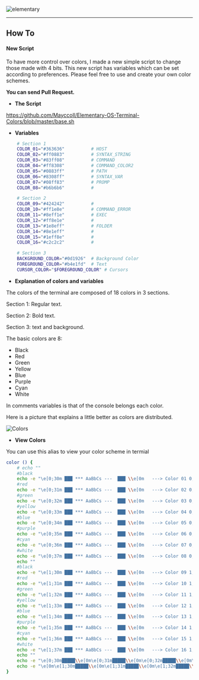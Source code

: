 
![elementary](https://raw.githubusercontent.com/Mayccoll/Elementary-OS-Terminal-Colors/master/images/Gogh-logo.png)

-----

## How To

#### New Script

To have more control over colors, I made a new simple script to change those made with 4 bits.
This new script has variables which can be set according to preferences.
Please feel free to use and create your own color schemes.

**You can send Pull Request.**

- **The Script**

https://github.com/Mayccoll/Elementary-OS-Terminal-Colors/blob/master/base.sh

- **Variables**

```bash
    # Section 1
    COLOR_01="#363636"          # HOST
    COLOR_02="#ff0883"          # SYNTAX_STRING
    COLOR_03="#83ff08"          # COMMAND
    COLOR_04="#ff8308"          # COMMAND_COLOR2
    COLOR_05="#0883ff"          # PATH
    COLOR_06="#8308ff"          # SYNTAX_VAR
    COLOR_07="#08ff83"          # PROMP
    COLOR_08="#b6b6b6"          #

    # Section 2
    COLOR_09="#424242"          #
    COLOR_10="#ff1e8e"          # COMMAND_ERROR
    COLOR_11="#8eff1e"          # EXEC
    COLOR_12="#ff8e1e"          #
    COLOR_13="#1e8eff"          # FOLDER
    COLOR_14="#8e1eff"          #
    COLOR_15="#1eff8e"          #
    COLOR_16="#c2c2c2"          #

    # Section 3
    BACKGROUND_COLOR="#0d1926"  # Background Color
    FOREGROUND_COLOR="#b4e1fd"  # Text
    CURSOR_COLOR="$FOREGROUND_COLOR" # Cursors
```
- **Explanation of colors and variables**

The colors of the terminal are composed of 18 colors in 3 sections.

Section 1: Regular text.

Section 2: Bold text.

Section 3: text and background.

The basic colors are 8:

- Black
- Red
- Green
- Yellow
- Blue
- Purple
- Cyan
- White

In comments variables is that of the console belongs each color.

Here is a picture that explains a little better as colors are distributed.

![Colors](https://raw.githubusercontent.com/Mayccoll/Elementary-OS-Terminal-Colors/master/images/colors.png)

- **View Colors**

You can use this alias to view your color scheme in termial

```bash
color () {
    # echo ""
    #black
    echo -e "\e[0;30m ███ *** AaBbCs ---  ███ \\e[0m   ---> Color 01 0;30m"
    #red
    echo -e "\e[0;31m ███ *** AaBbCs ---  ███ \\e[0m   ---> Color 02 0;31m"
    #green
    echo -e "\e[0;32m ███ *** AaBbCs ---  ███ \\e[0m   ---> Color 03 0;32m"
    #yellow
    echo -e "\e[0;33m ███ *** AaBbCs ---  ███ \\e[0m   ---> Color 04 0;33m"
    #blue
    echo -e "\e[0;34m ███ *** AaBbCs ---  ███ \\e[0m   ---> Color 05 0;34m"
    #purple
    echo -e "\e[0;35m ███ *** AaBbCs ---  ███ \\e[0m   ---> Color 06 0;35m"
    #cyan
    echo -e "\e[0;36m ███ *** AaBbCs ---  ███ \\e[0m   ---> Color 07 0;36m"
    #white
    echo -e "\e[0;37m ███ *** AaBbCs ---  ███ \\e[0m   ---> Color 08 0;37m"
    echo ""
    #black
    echo -e "\e[1;30m ███ *** AaBbCs ---  ███ \\e[0m   ---> Color 09 1;30m"
    #red
    echo -e "\e[1;31m ███ *** AaBbCs ---  ███ \\e[0m   ---> Color 10 1;31m"
    #green
    echo -e "\e[1;32m ███ *** AaBbCs ---  ███ \\e[0m   ---> Color 11 1;32m"
    #yellow
    echo -e "\e[1;33m ███ *** AaBbCs ---  ███ \\e[0m   ---> Color 12 1;33m"
    #blue
    echo -e "\e[1;34m ███ *** AaBbCs ---  ███ \\e[0m   ---> Color 13 1;34m"
    #purple
    echo -e "\e[1;35m ███ *** AaBbCs ---  ███ \\e[0m   ---> Color 14 1;35m"
    #cyan
    echo -e "\e[1;36m ███ *** AaBbCs ---  ███ \\e[0m   ---> Color 15 1;36m"
    #white
    echo -e "\e[1;37m ███ *** AaBbCs ---  ███ \\e[0m   ---> Color 16 1;37m"
    echo ""
    echo -e "\e[0;30m█████\\e[0m\e[0;31m█████\\e[0m\e[0;32m█████\\e[0m\e[0;33m█████\\e[0m\e[0;34m█████\\e[0m\e[0;35m█████\\e[0m\e[0;36m█████\\e[0m\e[0;37m█████\\e[0m"
    echo -e "\e[0m\e[1;30m█████\\e[0m\e[1;31m█████\\e[0m\e[1;32m█████\\e[0m\e[1;33m█████\\e[0m\e[1;34m█████\\e[0m\e[1;35m█████\\e[0m\e[1;36m█████\\e[0m\e[1;37m█████\\e[0m"
}
```
